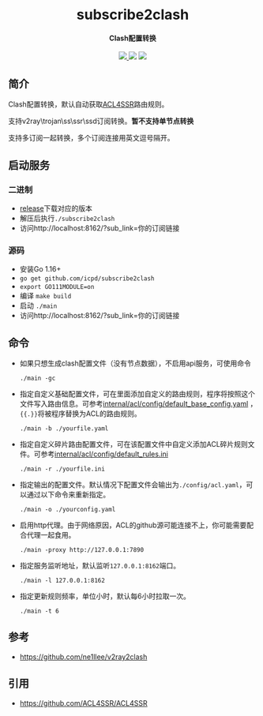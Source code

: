 <h1 align="center">
  <br>subscribe2clash<br>
</h1>


<h4 align="center">Clash配置转换</h4>

<p align="center">
  <a href="https://goreportcard.com/report/github.com/icpd/subscribe2clash">
    <img src="https://goreportcard.com/badge/github.com/icpd/subscribe2clash">
  </a>
  <img src="https://img.shields.io/github/go-mod/go-version/Dreamacro/clash?style=flat-square">
  <a href="https://github.com/icpd/subscribe2clash/releases">
    <img src="https://img.shields.io/github/release/icpd/subscribe2clash/all.svg">
  </a>
</p>


## 简介

Clash配置转换，默认自动获取[ACL4SSR](https://github.com/ACL4SSR/ACL4SSR)路由规则。  

支持v2ray\trojan\ss\ssr\ssd订阅转换。**暂不支持单节点转换**  

支持多订阅一起转换，多个订阅连接用英文逗号隔开。

## 启动服务

### 二进制

- [release](https://github.com/icpd/subscribe2clash/releases)下载对应的版本
- 解压后执行`./subscribe2clash`
- 访问http://localhost:8162/?sub_link=你的订阅链接

### 源码

- 安装Go 1.16+
- `go get github.com/icpd/subscribe2clash`
- `export GO111MODULE=on`
- 编译 `make build`
- 启动 `./main`
- 访问http://localhost:8162/?sub_link=你的订阅链接

## 命令

- 如果只想生成clash配置文件（没有节点数据），不启用api服务，可使用命令

  ```
  ./main -gc
  ```

- 指定自定义基础配置文件，可在里面添加自定义的路由规则，程序将按照这个文件写入路由信息。可参考[internal/acl/config/default_base_config.yaml](https://github.com/icpd/subscribe2clash/blob/master/internal/acl/config/default_base_config.yaml) ，`{{.}}`将被程序替换为ACL的路由规则。

  ```
  ./main -b ./yourfile.yaml
  ```

- 指定自定义碎片路由配置文件，可在该配置文件中自定义添加ACL碎片规则文件。可参考[internal/acl/config/default_rules.ini](https://github.com/icpd/subscribe2clash/blob/master/internal/acl/config/default_rules.ini)

  ```
  ./main -r ./yourfile.ini
  ```

- 指定输出的配置文件。默认情况下配置文件会输出为`./config/acl.yaml`，可以通过以下命令来重新指定。

  ```
  ./main -o ./yourconfig.yaml
  ```


- 启用http代理。由于网络原因，ACL的github源可能连接不上，你可能需要配合代理一起食用。

  ```
  ./main -proxy http://127.0.0.1:7890
  ```

- 指定服务监听地址，默认监听`127.0.0.1:8162`端口。

  ```
  ./main -l 127.0.0.1:8162
  ```

- 指定更新规则频率，单位小时，默认每6小时拉取一次。

  ```
  ./main -t 6
  ```

  

## 参考

- https://github.com/ne1llee/v2ray2clash

## 引用

- https://github.com/ACL4SSR/ACL4SSR

